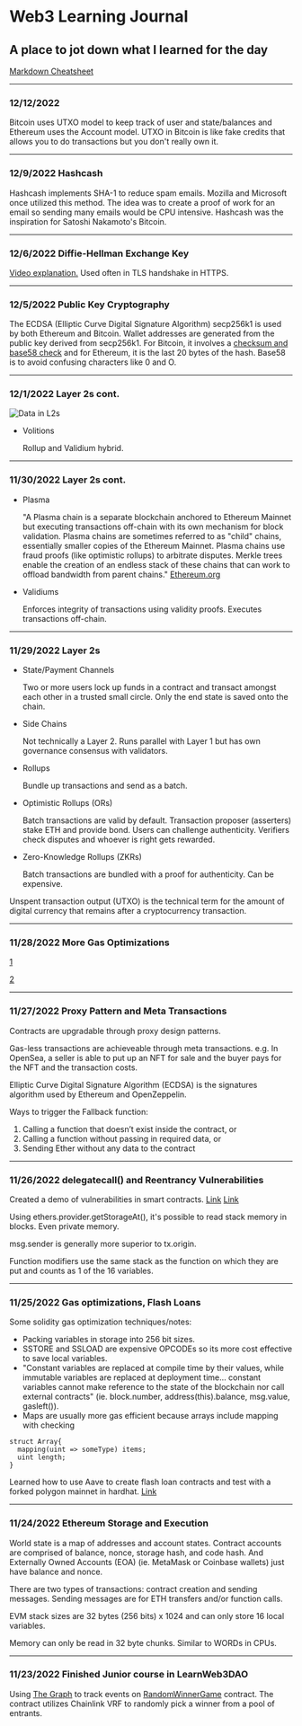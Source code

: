 # Web3 Learning Journal
## A place to jot down what I learned for the day



[Markdown Cheatsheet](https://www.markdownguide.org/cheat-sheet/)

---

### 12/12/2022

Bitcoin uses UTXO model to keep track of user and state/balances and Ethereum uses the Account model. UTXO in Bitcoin is like fake credits that allows you to do transactions but you don't really own it.

---

### 12/9/2022 Hashcash

Hashcash implements SHA-1 to reduce spam emails. Mozilla and Microsoft once utilized this method. The idea was to create a proof of work for an email so sending many emails would be CPU intensive. Hashcash was the inspiration for Satoshi Nakamoto's Bitcoin. 

---

### 12/6/2022 Diffie-Hellman Exchange Key

[Video explanation.](https://www.youtube.com/watch?v=NmM9HA2MQGI) Used often in TLS handshake in HTTPS.

---

### 12/5/2022 Public Key Cryptography

The ECDSA (Elliptic Curve Digital Signature Algorithm) secp256k1 is used by both Ethereum and Bitcoin. Wallet addresses are generated from the public key derived from secp256k1. For Bitcoin, it involves a [checksum and base58 check](https://en.bitcoin.it/wiki/Technical_background_of_version_1_Bitcoin_addresses) and for Ethereum, it is the last 20 bytes of the hash. Base58 is to avoid confusing characters like 0 and O.

---

### 12/1/2022 Layer 2s cont.

![Data in L2s](https://i.imgur.com/TWmjV4H.png)

* Volitions

  Rollup and Validium hybrid. 

---

### 11/30/2022 Layer 2s cont.

* Plasma
  
  "A Plasma chain is a separate blockchain anchored to Ethereum Mainnet but executing transactions off-chain with its own mechanism for block validation. Plasma chains are sometimes referred to as "child" chains, essentially smaller copies of the Ethereum Mainnet. Plasma chains use fraud proofs (like optimistic rollups) to arbitrate disputes. Merkle trees enable the creation of an endless stack of these chains that can work to offload bandwidth from parent chains." [Ethereum.org](https://ethereum.org/en/developers/docs/scaling/plasma/)

* Validiums

  Enforces integrity of transactions using validity proofs. Executes transactions off-chain.




---

### 11/29/2022 Layer 2s

* State/Payment Channels

  Two or more users lock up funds in a contract and transact amongst each other in a trusted small circle. Only the end state is saved onto the chain.
  
* Side Chains

  Not technically a Layer 2. Runs parallel with Layer 1 but has own governance consensus with validators.
  
* Rollups

  Bundle up transactions and send as a batch.

* Optimistic Rollups (ORs)

  Batch transactions are valid by default. Transaction proposer (asserters) stake ETH and provide bond. Users can challenge authenticity. Verifiers check disputes and whoever is right gets rewarded.

* Zero-Knowledge Rollups (ZKRs)

  Batch transactions are bundled with a proof for authenticity. Can be expensive.  

Unspent transaction output (UTXO) is the technical term for the amount of digital currency that remains after a cryptocurrency transaction.

---

### 11/28/2022 More Gas Optimizations

[1](https://mudit.blog/solidity-gas-optimization-tips/)

[2](https://mudit.blog/solidity-tips-and-tricks-to-save-gas-and-reduce-bytecode-size/)

---

### 11/27/2022 Proxy Pattern and Meta Transactions

Contracts are upgradable through proxy design patterns. 

Gas-less transactions are achieveable through meta transactions. e.g. In OpenSea, a seller is able to put up an NFT for sale and the buyer pays for the NFT and the transaction costs. 

Elliptic Curve Digital Signature Algorithm (ECDSA) is the signatures algorithm used by Ethereum and OpenZeppelin.

Ways to trigger the Fallback function:

1. Calling a function that doesn’t exist inside the contract, or
2. Calling a function without passing in required data, or
3. Sending Ether without any data to the contract



---


### 11/26/2022 delegatecall() and Reentrancy Vulnerabilities
Created a demo of vulnerabilities in smart contracts. [Link](https://github.com/podoodoo/LW3DAO/tree/master/04-Senior/reentrancy) [Link](https://github.com/podoodoo/LW3DAO/tree/master/04-Senior/delegatecall)

Using ethers.provider.getStorageAt(), it's possible to read stack memory in blocks. Even private memory.

msg.sender is generally more superior to tx.origin. 

Function modifiers use the same stack as the function on which they are put and counts as 1 of the 16 variables.

---

### 11/25/2022 Gas optimizations, Flash Loans
Some solidity gas optimization techniques/notes:
- Packing variables in storage into 256 bit sizes. 
- SSTORE and SSLOAD are expensive OPCODEs so its more cost effective to save local variables. 
- "Constant variables are replaced at compile time by their values, while immutable variables are replaced at deployment time... constant variables cannot make reference to the state of the blockchain nor call external contracts" (ie. block.number, address(this).balance, msg.value, gasleft()). 
- Maps are usually more gas efficient because arrays include mapping with checking
```
struct Array{
  mapping(uint => someType) items;
  uint length;
}
```
Learned how to use Aave to create flash loan contracts and test with a forked polygon mainnet in hardhat. [Link](https://github.com/podoodoo/LW3DAO/tree/master/04-Senior/flashloans)

---

### 11/24/2022 Ethereum Storage and Execution 
World state is a map of addresses and account states. Contract accounts are comprised of balance, nonce, storage hash, and code hash. And Externally Owned Accounts (EOA) (ie. MetaMask or Coinbase wallets) just have balance and nonce. 

There are two types of transactions: contract creation and sending messages. Sending messages are for ETH transfers and/or function calls.

EVM stack sizes are 32 bytes (256 bits) x 1024 and can only store 16 local variables. 

Memory can only be read in 32 byte chunks. Similar to WORDs in CPUs.  

---

### 11/23/2022 Finished Junior course in LearnWeb3DAO
Using [The Graph](https://thegraph.com/hosted-service/subgraph/podoodoo/learnweb3) to track events on [RandomWinnerGame](https://mumbai.polygonscan.com/address/0x2968D09a5c4e89E6fCC8f2Dc7d67659C32467ec2) contract. The contract utilizes Chainlink VRF to randomly pick a winner from a pool of entrants. 
